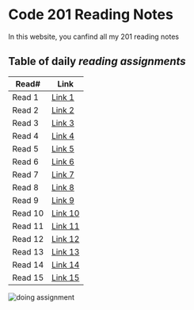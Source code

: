# Code 201 Reading Notes

In this website, you canfind all my 201 reading notes

## Table of daily *reading assignments*

**Read#**  |  **Link**
-----------|-----------
Read 1 | [Link 1](https://mohammad-samara.github.io/reading-notes/class01)
Read 2 | [Link 2](https://mohammad-samara.github.io/reading-notes/class02)
Read 3 | [Link 3](https://mohammad-samara.github.io/reading-notes/class03)
Read 4 | [Link 4](https://mohammad-samara.github.io/reading-notes/class04)
Read 5 | [Link 5](https://mohammad-samara.github.io/reading-notes/class05)
Read 6 | [Link 6](https://mohammad-samara.github.io/reading-notes/class06)
Read 7 | [Link 7]()
Read 8 | [Link 8]()
Read 9 | [Link 9]()
Read 10 | [Link 10]()
Read 11 | [Link 11]()
Read 12 | [Link 12]()
Read 13 | [Link 13]()
Read 14 | [Link 14]()
Read 15 | [Link 15]() |

![doing assignment](https://qualityassignmenthelp.com/wp-content/uploads/2016/06/Stay-On-Top-Of-Your-Assignments-with-Comfort-700x300.jpg)